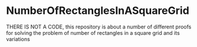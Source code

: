 # NumberOfRectanglesInASquareGrid
THERE IS NOT A CODE, this repository is about a number of different proofs for solving the problem of number of rectangles in a square grid and its variations
